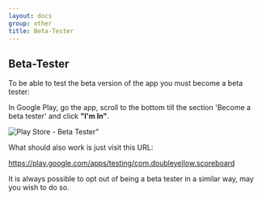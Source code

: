 ```yaml
---
layout: docs
group: other
title: Beta-Tester
---
```

## Beta-Tester

To be able to test the beta version of the app you must become a beta tester:

In Google Play, 
go the app,
scroll to the bottom till the section 'Become a beta tester' and click **"I'm In"**.

![Play Store - Beta Tester"](../img/sb.playstore.betatester.01.png)

What should also work is just visit this URL:

<https://play.google.com/apps/testing/com.doubleyellow.scoreboard>

It is always possible to opt out of being a beta tester in a similar way, 
may you wish to do so.

<!--
<http://squore.double-yellow.be/#BetaTester>
-->
